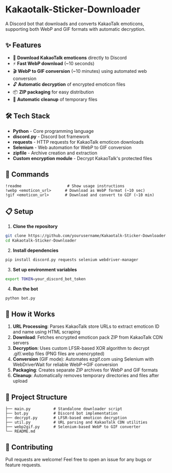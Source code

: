 # Kakaotalk-Sticker-Downloader

A Discord bot that downloads and converts KakaoTalk emoticons, supporting both WebP and GIF formats with automatic decryption.

## ✨ Features

- 🎨 **Download KakaoTalk emoticons** directly to Discord
- ⚡ **Fast WebP download** (~10 seconds)
- 🎬 **WebP to GIF conversion** (~10 minutes) using automated web conversion
- 🔓 **Automatic decryption** of encrypted emoticon files
- 📦 **ZIP packaging** for easy distribution
- 🧹 **Automatic cleanup** of temporary files

## 🛠️ Tech Stack

- **Python** - Core programming language
- **discord.py** - Discord bot framework
- **requests** - HTTP requests for KakaoTalk emoticon downloads
- **Selenium** - Web automation for WebP to GIF conversion
- **zipfile** - Archive creation and extraction
- **Custom encryption module** - Decrypt KakaoTalk's protected files

## 🚀 Commands

```
!readme                    # Show usage instructions
!webp <emoticon_url>      # Download as WebP format (~10 sec)
!gif <emoticon_url>       # Download and convert to GIF (~10 min)
```

## 📋 Setup

1. **Clone the repository**
```bash
git clone https://github.com/yourusername/Kakaotalk-Sticker-Downloader.git
cd Kakaotalk-Sticker-Downloader
```

2. **Install dependencies**
```bash
pip install discord.py requests selenium webdriver-manager
```

3. **Set up environment variables**
```bash
export TOKEN=your_discord_bot_token
```

4. **Run the bot**
```bash
python bot.py
```

## 🔧 How it Works

1. **URL Processing**: Parses KakaoTalk store URLs to extract emoticon ID and name using HTML scraping
2. **Download**: Fetches encrypted emoticon pack ZIP from KakaoTalk CDN servers
3. **Decryption**: Uses custom LFSR-based XOR algorithm to decrypt .gif/.webp files (PNG files are unencrypted)
4. **Conversion** (GIF mode): Automates ezgif.com using Selenium with WebDriverWait for reliable WebP→GIF conversion
5. **Packaging**: Creates separate ZIP archives for WebP and GIF formats
6. **Cleanup**: Automatically removes temporary directories and files after upload

## 📁 Project Structure

```
├── main.py          # Standalone downloader script
├── bot.py           # Discord bot implementation
├── decrypt.py       # LFSR-based emoticon decryption
├── util.py          # URL parsing and KakaoTalk CDN utilities
├── webp2gif.py      # Selenium-based WebP to GIF converter
└── README.md
```

## 🤝 Contributing

Pull requests are welcome! Feel free to open an issue for any bugs or feature requests.
